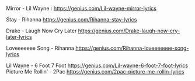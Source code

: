 Mirror - Lil Wayne :
https://genius.com/Lil-wayne-mirror-lyrics


Stay - Rihanna
https://genius.com/Rihanna-stay-lyrics

Drake - Laugh Now Cry Later
https://genius.com/Drake-laugh-now-cry-later-lyrics

Loveeeeeee Song - Rihanna
https://genius.com/Rihanna-loveeeeeee-song-lyrics

Lil Wayne - 6 Foot 7 Foot
https://genius.com/Lil-wayne-6-foot-7-foot-lyrics
Picture Me Rollin’ - 2Pac
https://genius.com/2pac-picture-me-rollin-lyrics

